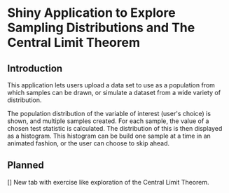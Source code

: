 # Shiny Application to Explore Sampling Distributions and The Central Limit Theorem

## Introduction

This application lets users upload a data set to use as a population from which samples can be drawn, or simulate a dataset from a wide variety of distribution. 

The population distribution of the variable of interest (user's choice) is shown, and multiple samples created. For each sample, the value of a chosen test statistic is calculated. The distribution of this is then displayed as a histogram. This histogram can be build one sample at a time in an animated fashion, or the user can choose to skip ahead. 

## Planned

[] New tab with exercise like exploration of the Central Limit Theorem.

